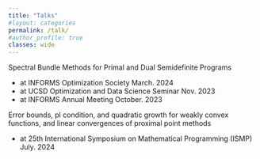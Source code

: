 ```yaml
---
title: "Talks"
#layout: categories
permalink: /talk/
#author_profile: true
classes: wide
---
```



Spectral Bundle Methods for Primal and Dual Semidefinite Programs
- at INFORMS Optimization Society 																		March. 2024
- at UCSD Optimization and Data Science Seminar 										                                          Nov. 2023
- at INFORMS Annual Meeting 														    October. 2023



Error bounds, pl condition, and quadratic growth for weakly convex functions, and linear convergences of proximal point methods
- at 25th International Symposium on Mathematical Programming (ISMP)								                                       July. 2024